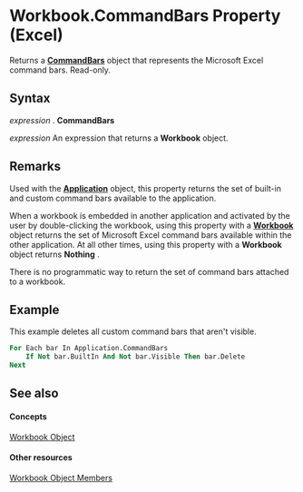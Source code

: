 
# Workbook.CommandBars Property (Excel)

Returns a  **[CommandBars](http://msdn.microsoft.com/library/0e312e21-14ee-5055-d604-b66e61c53b47%28Office.15%29.aspx)** object that represents the Microsoft Excel command bars. Read-only.


## Syntax

 _expression_ . **CommandBars**

 _expression_ An expression that returns a **Workbook** object.


## Remarks

Used with the  **[Application](19b73597-5cf9-4f56-8227-b5211f657f6f.md)** object, this property returns the set of built-in and custom command bars available to the application.

When a workbook is embedded in another application and activated by the user by double-clicking the workbook, using this property with a  **[Workbook](8c00aa60-c974-eed3-0812-3c9625eb0d4c.md)** object returns the set of Microsoft Excel command bars available within the other application. At all other times, using this property with a **Workbook** object returns **Nothing** .

There is no programmatic way to return the set of command bars attached to a workbook.


## Example

This example deletes all custom command bars that aren't visible.


```vb
For Each bar In Application.CommandBars 
    If Not bar.BuiltIn And Not bar.Visible Then bar.Delete 
Next
```


## See also


#### Concepts


[Workbook Object](8c00aa60-c974-eed3-0812-3c9625eb0d4c.md)
#### Other resources


[Workbook Object Members](dce102a3-25de-3ff4-2ce5-bc56e08baca7.md)
